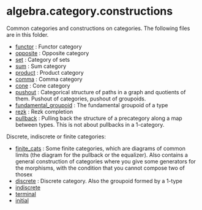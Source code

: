 algebra.category.constructions
==============================

Common categories and constructions on categories. The following files are in this folder.

* [functor](functor.hlean) : Functor category
* [opposite](opposite.hlean) : Opposite category
* [set](set.hlean) : Category of sets
* [sum](sum.hlean) : Sum category
* [product](product.hlean) : Product category
* [comma](comma.hlean) : Comma category
* [cone](cone.hlean) : Cone category
* [pushout](pushout.hlean) : Categorical structure of paths in a graph and quotients of them.
  Pushout of categories, pushout of groupoids.
* [fundamental_groupoid](fundamental_groupoid.hlean) : The fundamental groupoid of a type
* [rezk](rezk.hlean) : Rezk completion
* [pullback](pullback.hlean) : Pulling back the structure of a precategory along a map between types. This is not about pullbacks in a 1-category.

Discrete, indiscrete or finite categories:

* [finite_cats](finite_cats.hlean) : Some finite categories, which are diagrams of common limits (the diagram for the pullback or the equalizer). Also contains a general construction of categories where you give some generators for the morphisms, with the condition that you cannot compose two of thosex
* [discrete](discrete.hlean) : Discrete category. Also the groupoid formed by a 1-type
* [indiscrete](indiscrete.hlean)
* [terminal](terminal.hlean)
* [initial](initial.hlean)

